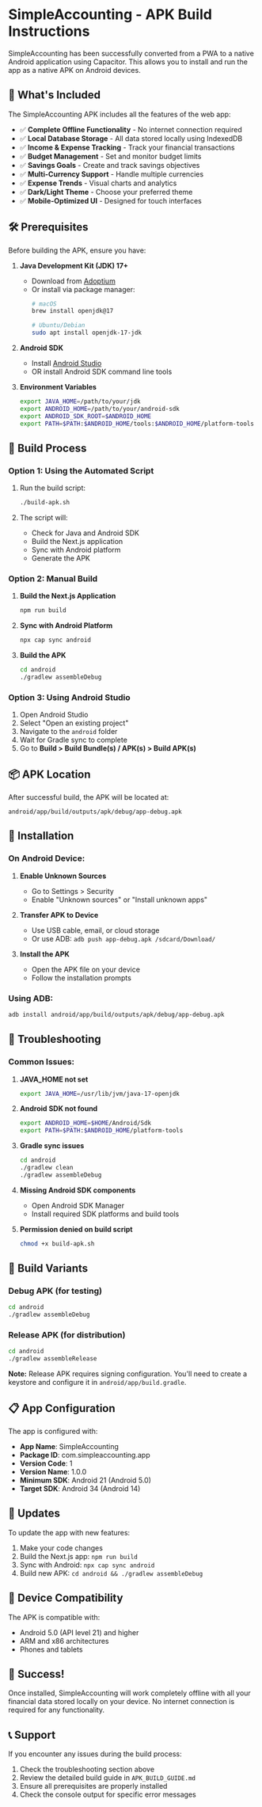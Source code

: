 # SimpleAccounting - APK Build Instructions

SimpleAccounting has been successfully converted from a PWA to a native Android application using Capacitor. This allows you to install and run the app as a native APK on Android devices.

## 📱 What's Included

The SimpleAccounting APK includes all the features of the web app:
- ✅ **Complete Offline Functionality** - No internet connection required
- ✅ **Local Database Storage** - All data stored locally using IndexedDB
- ✅ **Income & Expense Tracking** - Track your financial transactions
- ✅ **Budget Management** - Set and monitor budget limits
- ✅ **Savings Goals** - Create and track savings objectives
- ✅ **Multi-Currency Support** - Handle multiple currencies
- ✅ **Expense Trends** - Visual charts and analytics
- ✅ **Dark/Light Theme** - Choose your preferred theme
- ✅ **Mobile-Optimized UI** - Designed for touch interfaces

## 🛠️ Prerequisites

Before building the APK, ensure you have:

1. **Java Development Kit (JDK) 17+**
   - Download from [Adoptium](https://adoptium.net/)
   - Or install via package manager:
     ```bash
     # macOS
     brew install openjdk@17
     
     # Ubuntu/Debian
     sudo apt install openjdk-17-jdk
     ```

2. **Android SDK**
   - Install [Android Studio](https://developer.android.com/studio)
   - OR install Android SDK command line tools

3. **Environment Variables**
   ```bash
   export JAVA_HOME=/path/to/your/jdk
   export ANDROID_HOME=/path/to/your/android-sdk
   export ANDROID_SDK_ROOT=$ANDROID_HOME
   export PATH=$PATH:$ANDROID_HOME/tools:$ANDROID_HOME/platform-tools
   ```

## 🚀 Build Process

### Option 1: Using the Automated Script

1. Run the build script:
   ```bash
   ./build-apk.sh
   ```

2. The script will:
   - Check for Java and Android SDK
   - Build the Next.js application
   - Sync with Android platform
   - Generate the APK

### Option 2: Manual Build

1. **Build the Next.js Application**
   ```bash
   npm run build
   ```

2. **Sync with Android Platform**
   ```bash
   npx cap sync android
   ```

3. **Build the APK**
   ```bash
   cd android
   ./gradlew assembleDebug
   ```

### Option 3: Using Android Studio

1. Open Android Studio
2. Select "Open an existing project"
3. Navigate to the `android` folder
4. Wait for Gradle sync to complete
5. Go to **Build > Build Bundle(s) / APK(s) > Build APK(s)**

## 📦 APK Location

After successful build, the APK will be located at:
```
android/app/build/outputs/apk/debug/app-debug.apk
```

## 📱 Installation

### On Android Device:

1. **Enable Unknown Sources**
   - Go to Settings > Security
   - Enable "Unknown sources" or "Install unknown apps"

2. **Transfer APK to Device**
   - Use USB cable, email, or cloud storage
   - Or use ADB: `adb push app-debug.apk /sdcard/Download/`

3. **Install the APK**
   - Open the APK file on your device
   - Follow the installation prompts

### Using ADB:
```bash
adb install android/app/build/outputs/apk/debug/app-debug.apk
```

## 🔧 Troubleshooting

### Common Issues:

1. **JAVA_HOME not set**
   ```bash
   export JAVA_HOME=/usr/lib/jvm/java-17-openjdk
   ```

2. **Android SDK not found**
   ```bash
   export ANDROID_HOME=$HOME/Android/Sdk
   export PATH=$PATH:$ANDROID_HOME/platform-tools
   ```

3. **Gradle sync issues**
   ```bash
   cd android
   ./gradlew clean
   ./gradlew assembleDebug
   ```

4. **Missing Android SDK components**
   - Open Android SDK Manager
   - Install required SDK platforms and build tools

5. **Permission denied on build script**
   ```bash
   chmod +x build-apk.sh
   ```

## 🎯 Build Variants

### Debug APK (for testing)
```bash
cd android
./gradlew assembleDebug
```

### Release APK (for distribution)
```bash
cd android
./gradlew assembleRelease
```

**Note:** Release APK requires signing configuration. You'll need to create a keystore and configure it in `android/app/build.gradle`.

## 📋 App Configuration

The app is configured with:
- **App Name**: SimpleAccounting
- **Package ID**: com.simpleaccounting.app
- **Version Code**: 1
- **Version Name**: 1.0.0
- **Minimum SDK**: Android 21 (Android 5.0)
- **Target SDK**: Android 34 (Android 14)

## 🔄 Updates

To update the app with new features:

1. Make your code changes
2. Build the Next.js app: `npm run build`
3. Sync with Android: `npx cap sync android`
4. Build new APK: `cd android && ./gradlew assembleDebug`

## 📱 Device Compatibility

The APK is compatible with:
- Android 5.0 (API level 21) and higher
- ARM and x86 architectures
- Phones and tablets

## 🎉 Success!

Once installed, SimpleAccounting will work completely offline with all your financial data stored locally on your device. No internet connection is required for any functionality.

## 📞 Support

If you encounter any issues during the build process:
1. Check the troubleshooting section above
2. Review the detailed build guide in `APK_BUILD_GUIDE.md`
3. Ensure all prerequisites are properly installed
4. Check the console output for specific error messages